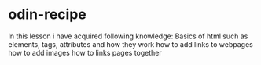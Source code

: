 # odin-recipe
In this lesson i have acquired following knowledge:
Basics of html such as elements, tags, attributes and how they  work
how to add links to webpages 
how to add images
how to links pages together